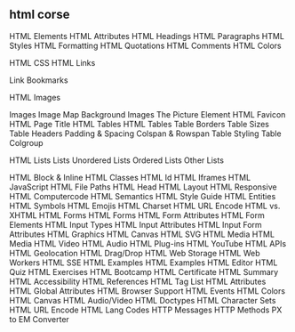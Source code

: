 ## html corse

HTML Elements
HTML Attributes
HTML Headings
HTML Paragraphs
HTML Styles
HTML Formatting
HTML Quotations
HTML Comments
HTML Colors

HTML CSS
HTML Links

Link Bookmarks

HTML Images

Images
Image Map
Background Images
The Picture Element
HTML Favicon
HTML Page Title
HTML Tables
HTML Tables
Table Borders
Table Sizes
Table Headers
Padding &amp; Spacing
Colspan &amp; Rowspan
Table Styling
Table Colgroup




HTML Lists
Lists
Unordered Lists
Ordered Lists
Other Lists

HTML Block &amp; Inline
HTML Classes
HTML Id
HTML Iframes
HTML JavaScript
HTML File Paths
HTML Head
HTML Layout
HTML Responsive
HTML Computercode
HTML Semantics
HTML Style Guide
HTML Entities
HTML Symbols
HTML Emojis
HTML Charset
HTML URL Encode
HTML vs. XHTML
HTML Forms
HTML Forms
HTML Form Attributes
HTML Form Elements
HTML Input Types
HTML Input Attributes
HTML Input Form Attributes
HTML Graphics
HTML Canvas
HTML SVG
HTML Media
HTML Media
HTML Video
HTML Audio
HTML Plug-ins
HTML YouTube
HTML APIs
HTML Geolocation
HTML Drag/Drop
HTML Web Storage
HTML Web Workers
HTML SSE
HTML Examples
HTML Examples
HTML Editor
HTML Quiz
HTML Exercises
HTML Bootcamp
HTML Certificate
HTML Summary
HTML Accessibility
HTML References
HTML Tag List
HTML Attributes
HTML Global Attributes
HTML Browser Support
HTML Events
HTML Colors
HTML Canvas
HTML Audio/Video
HTML Doctypes
HTML Character Sets
HTML URL Encode
HTML Lang Codes
HTTP Messages
HTTP Methods
PX to EM Converter